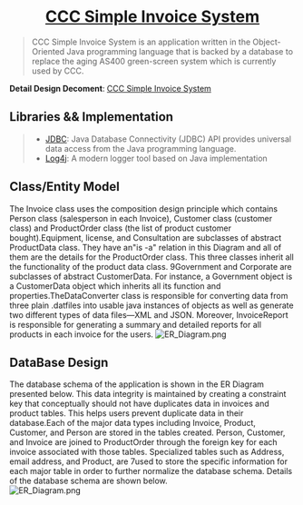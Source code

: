 <h1 align="center"><a href="https://github.com/zhuxinyishcn/CCC-Simple-Invoice-System" target="_blank">CCC Simple Invoice System</a></h1>

> CCC Simple Invoice System is an application written in the Object-Oriented Java programming language that is backed by a database to replace the aging AS400 green-screen system which is currently used by CCC. 

__Detail Design Decoment__: [CCC Simple Invoice System](/designDocument-v6.0.pdf)

## Libraries && Implementation
>- [JDBC](https://docs.oracle.com/javase/8/docs/technotes/guides/jdbc/): Java Database Connectivity (JDBC) API provides universal data access from the Java programming language.
> - [Log4j](https://logging.apache.org/log4j/2.x/manual/index.html): A modern logger tool based on Java implementation 
## Class/Entity Model
The Invoice class uses the composition design principle which contains Person class (salesperson in each Invoice), Customer class (customer class) and ProductOrder class (the list of product customer bought).Equipment, license, and Consultation are subclasses of abstract ProductData class. They have an"is -a" relation in this Diagram and all of them are the details for the ProductOrder class. This three classes inherit all the functionality of the product data class.
9Government and Corporate are subclasses of abstract CustomerData. For instance, a Government object is a CustomerData object which inherits all its function and properties.TheDataConverter class is responsible for converting data from three plain .datfiles into usable java instances of objects as well as generate two different types of data files—XML and JSON. Moreover, InvoiceReport is responsible for generating a summary and detailed reports for all products in each invoice for the users.
![](./.github/img/Class_Diagram.jpg "ER_Diagram.png")
## DataBase Design
The database schema of the application is shown in the ER Diagram presented below. This data integrity is maintained by creating a constraint key that conceptually should not have duplicates data in invoices and product tables. This helps users prevent duplicate data in their database.Each of the major data types including Invoice, Product, Customer, and Person are stored in the tables created. Person, Customer, and Invoice are joined to ProductOrder through the foreign key for each invoice associated with those tables. Specialized tables such as Address, email address, and Product, are 
7used to store the specific information for each major table in order to further normalize the database schema. Details of the database schema are shown below.  
![](./.github/img/ER_Diagram.png "ER_Diagram.png")
